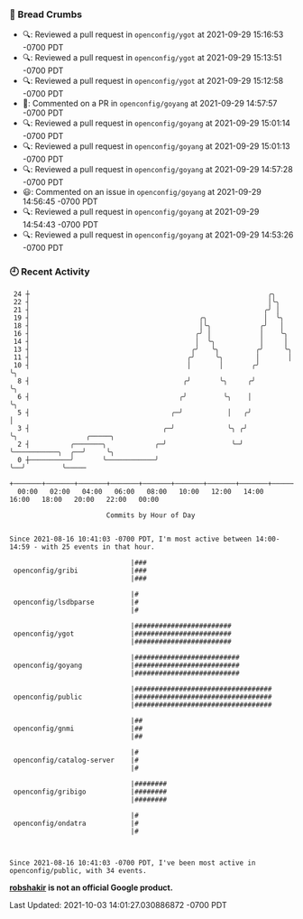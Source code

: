 ### 🍞 Bread Crumbs

 * 🔍: Reviewed a pull request in  `openconfig/ygot` at 2021-09-29 15:16:53 -0700 PDT
 * 🔍: Reviewed a pull request in  `openconfig/ygot` at 2021-09-29 15:13:51 -0700 PDT
 * 🔍: Reviewed a pull request in  `openconfig/ygot` at 2021-09-29 15:12:58 -0700 PDT
 * 💬: Commented on a PR in  `openconfig/goyang` at 2021-09-29 14:57:57 -0700 PDT
 * 🔍: Reviewed a pull request in  `openconfig/goyang` at 2021-09-29 15:01:14 -0700 PDT
 * 🔍: Reviewed a pull request in  `openconfig/goyang` at 2021-09-29 15:01:13 -0700 PDT
 * 🔍: Reviewed a pull request in  `openconfig/goyang` at 2021-09-29 14:57:28 -0700 PDT
 * 😃: Commented on an issue in `openconfig/goyang` at 2021-09-29 14:56:45 -0700 PDT
 * 🔍: Reviewed a pull request in  `openconfig/goyang` at 2021-09-29 14:54:43 -0700 PDT
 * 🔍: Reviewed a pull request in  `openconfig/goyang` at 2021-09-29 14:53:26 -0700 PDT

### 🕘 Recent Activity
```
 24 ┼                                                           ╭╮
 22 ┤                                                           │╰╮
 21 ┤                                                          ╭╯ │
 19 ┤                                          ╭╮              │  ╰╮
 18 ┤                                          │╰╮            ╭╯   │
 16 ┤                                         ╭╯ │            │    ╰╮
 14 ┤                                         │  ╰╮           │     │
 13 ┤                                        ╭╯   ╰╮         ╭╯     ╰╮
 11 ┤                                       ╭╯     ╰╮        │       │
 10 ┤                                       │       │       ╭╯       ╰╮
  8 ┤                                      ╭╯       ╰╮     ╭╯         ╰╮
  6 ┤                                     ╭╯         ╰╮    │           ╰╮
  5 ┤                                   ╭─╯           │   ╭╯            │
  3 ┤                                 ╭─╯             ╰╮ ╭╯             ╰╮                 ╭─────╮
  2 ┤          ╭───────╮            ╭─╯                ╰─╯               ╰───────────╮  ╭──╯     ╰╮
  0 ┼──────────╯       ╰────────────╯                                                ╰──╯         ╰─────
    +───────+───────+───────+───────+───────+───────+───────+───────+───────+───────+───────+───────+────
  00:00   02:00   04:00   06:00   08:00   10:00   12:00   14:00   16:00   18:00   20:00   22:00   00:00   

						Commits by Hour of Day


Since 2021-08-16 10:41:03 -0700 PDT, I'm most active between 14:00-14:59 - with 25 events in that hour.

```



```
                              |###
 openconfig/gribi             |###
                              |###

                              |#
 openconfig/lsdbparse         |#
                              |#

                              |########################
 openconfig/ygot              |########################
                              |########################

                              |##########################
 openconfig/goyang            |##########################
                              |##########################

                              |##################################
 openconfig/public            |##################################
                              |##################################

                              |##
 openconfig/gnmi              |##
                              |##

                              |#
 openconfig/catalog-server    |#
                              |#

                              |########
 openconfig/gribigo           |########
                              |########

                              |#
 openconfig/ondatra           |#
                              |#



Since 2021-08-16 10:41:03 -0700 PDT, I've been most active in openconfig/public, with 34 events.

```
**[robshakir](mailto:robjs@google.com) is not an official Google product.**  


Last Updated: 2021-10-03 14:01:27.030886872 -0700 PDT
